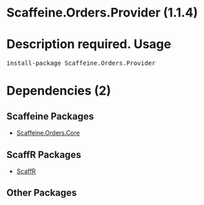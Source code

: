 ﻿Scaffeine.Orders.Provider (1.1.4)
======
Description required.
Usage
======
<pre>install-package Scaffeine.Orders.Provider</pre>
Dependencies (2)
=====

Scaffeine Packages
------
* [Scaffeine.Orders.Core](https://github.com/wcpro/Scaffeine/tree/master/src/Scaffeine.Orders.Core)

ScaffR Packages
------
* [ScaffR](https://github.com/wcpro/ScaffR/tree/master/src/ScaffR)

Other Packages
------
